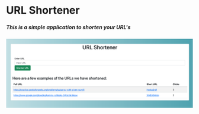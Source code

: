 # URL Shortener
##### This is a simple application to shorten your URL's
![Screenshot](/images/screenshot.png)
